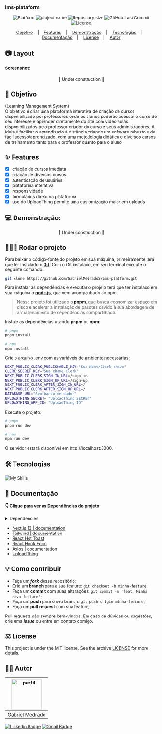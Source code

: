 ### lms-plataform

<p align='center'>
<b height="50%" width="50%"></b>
</p>

<p align="center">
    <img alt="Platform" src="https://img.shields.io/static/v1?label=Platform&message=PC/Mobile&color=0369a1&labelColor=f0f9ff">
    <img alt="project name" src="https://img.shields.io/badge/lms-plataform-0369a1?&labelColor=f0f9ff"></img>    
    <img alt="Repository size" src="https://img.shields.io/github/repo-size/GabrielMedradoS/lms-platform?color=0369a1&labelColor=f0f9ff">
    <img alt="GitHub Last Commit" src="https://img.shields.io/github/last-commit/gabrielmedrados/lms-platform?&color=0369a1&labelColor=f0f9ff">    
    <a href="">
        <img alt="License" src="https://img.shields.io/static/v1?label=License&message=MIT&color=0369a1&labelColor=f0f9ff">
    </a>
</p>

<p align="center">
    <a href="#-objetivo">Objetivo</a> &nbsp;&nbsp;&nbsp;|&nbsp;&nbsp;&nbsp;
    <a href="#-features">Features</a> &nbsp;&nbsp;&nbsp;|&nbsp;&nbsp;&nbsp;
    <a href="#-demonstração">Demonstração</a> &nbsp;&nbsp;&nbsp;|&nbsp;&nbsp;&nbsp;
    <a href="#-tecnologias">Tecnologias</a> &nbsp;&nbsp;&nbsp;|&nbsp;&nbsp;&nbsp;
    <a href="#-documentação">Documentação</a> &nbsp;&nbsp;&nbsp;|&nbsp;&nbsp;&nbsp;
    <a href="LICENSE">License</a> &nbsp;&nbsp;&nbsp;|&nbsp;&nbsp;&nbsp;
    <a href="#-autor">Autor</a> 
</p>

## 📷 Layout

#### Screenshot:

<div align='center'>
🚧 Under construction 🚧
</div>

## 🎯 Objetivo

(Learning Management System) <br>
O objetivo é criar uma plataforma interativa de criação de cursos disponibilizado por professores
onde os alunos poderão acessar o curso de seu interesse e aprender diretamente do site com video aulas disponibilizados pelo professor criador do curso e seus administradores.
A ideia é facilitar o aprendizado à distância criando um software robusto e de fácil acesso/aprendizado, com uma metodologia didática e diversos cursos de treinamento tanto para o professor quanto para o aluno

## ✨ Features

- [x] criação de cursos imediata
- [x] criação de diversos cursos
- [x] autenticação de usuários
- [x] plataforma interativa
- [x] responsividade
- [x] formulários direto na plataforma
- [x] uso do UploadThing permite uma customização maior em uploads

## 💻 Demonstração:

<div align='center'>
🚧 Under construction 🚧
</div>

## 🚴🏻‍♂️ Rodar o projeto

Para baixar o código-fonte do projeto em sua máquina, primeiramente terá que ter instalado o [**Git**](https://git-scm.com/).
Com o Git instalado, em seu terminal execute o seguinte comando:

```bash
git clone https://github.com/GabrielMedradoS/lms-platform.git
```

Para instalar as dependências e executar o projeto terá que ter instalado em sua máquina o [**node.js**](https://nodejs.org/en/), que vem acompanhado do npm.

> Nesse projeto foi utilizado o [**pnpm**](https://pnpm.io/), que busca economizar espaço em disco e acelerar a instalação de pacotes devido à sua abordagem de armazenamento de dependências compartilhado.

Instale as dependências usando **pnpm** ou **npm**:

```bash
# pnpm
pnpm install
```

```bash
# npm
npm install
```

Crie o arquivo .env com as variáveis de ambiente necessárias:

```bash
NEXT_PUBLIC_CLERK_PUBLISHABLE_KEY="Sua Next/Clerk chave"
CLERK_SECRET_KEY="Sua chave Clerk"
NEXT_PUBLIC_CLERK_SIGN_IN_URL=/sign-in
NEXT_PUBLIC_CLERK_SIGN_UP_URL=/sign-up
NEXT_PUBLIC_CLERK_AFTER_SIGN_IN_URL=/
NEXT_PUBLIC_CLERK_AFTER_SIGN_UP_URL=/
DATABASE_URL="Seu banco de dados"
UPLOADTHING_SECRET= "UploadThing SECRET"
UPLOADTHING_APP_ID= "UploadThing ID"
```

Execute o projeto:

```bash
# pnpm
pnpm run dev
```

```bash
# npm
npm run dev
```

O servidor estará disponível em http://localhost:3000.

## 🛠 Tecnologias
![My Skills](https://skillicons.dev/icons?i=ts,react,nodejs,tailwind)

## 📜 Documentação

#### 👇 Clique para ver as Dependências do projeto

<details>
    <summary>Dependencies</summary>

```json
{
  "name": "lms-plataform",
  "version": "0.1.0",
  "private": true,
  "scripts": {
    "dev": "next dev",
    "build": "next build",
    "start": "next start",
    "lint": "next lint"
  },
  "dependencies": {
    "@clerk/nextjs": "^4.29.7",
    "@hookform/resolvers": "^3.6.0",
    "@prisma/client": "^5.16.1",
    "@radix-ui/react-dialog": "^1.1.1",
    "@radix-ui/react-label": "^2.1.0",
    "@radix-ui/react-slot": "^1.0.2",
    "@uploadthing/react": "^6.7.2",
    "axios": "^1.7.2",
    "class-variance-authority": "^0.7.0",
    "clsx": "^2.1.0",
    "lucide-react": "^0.307.0",
    "next": "14.0.4",
    "react": "^18",
    "react-dom": "^18",
    "react-hook-form": "^7.52.0",
    "react-hot-toast": "^2.4.1",
    "tailwind-merge": "^2.2.0",
    "tailwindcss-animate": "^1.0.7",
    "uploadthing": "^6.13.2",
    "zod": "^3.23.8"
  },
  "devDependencies": {
    "@types/node": "^20",
    "@types/react": "^18",
    "@types/react-dom": "^18",
    "autoprefixer": "^10.0.1",
    "eslint": "^8",
    "eslint-config-next": "14.0.4",
    "postcss": "^8",
    "prisma": "^5.16.1",
    "tailwindcss": "^3.3.0",
    "typescript": "^5"
  }
}
```

</details>

- [Next.js 13 | documentation](https://nextjs.org/docs)
- [Tailwind | documentation](https://tailwindcss.com/docs/installation/using-postcss)
- [React Hot Toast](https://react-hot-toast.com/)
- [React Hook Form](https://www.npmjs.com/package/react-hook-form)
- [Axios | documentation](https://axios-http.com/ptbr/docs/intro)
- [UploadThing](https://uploadthing.com/)

## 💡 Como contribuir

- Faça um **_fork_** desse repositório;
- Crie um **branch** para a sua feature: `git checkout -b minha-feature`;
- Faça um **commit** com suas alterações: `git commit -m 'feat: Minha nova feature'`;
- Faça um **push** para o seu branch: `git push origin minha-feature`;
- Faça um **pull request** com sua feature;

Pull requests são sempre bem-vindos. Em caso de dúvidas ou sugestões, crie uma _**issue**_ ou entre em contato comigo.

## ⚖️ License

This project is under the MIT license. See the archive [LICENSE]() for more details.

## ✍🏾 Autor

| <a href="https://github.com/gabrielmedrados/"><img src="https://user-images.githubusercontent.com/73303001/126536001-655e3cbd-facd-4de1-992f-b8d9d3656ace.jpg" width="100" alt="perfil"/><br>
| :-------------------------: |
| <a href="https://github.com/gabrielmedrados/"> Gabriel Medrado |</a> |

[![Linkedin Badge](https://img.shields.io/badge/-GabrielMedrado-blue?style=flat-square&logo=Linkedin&logoColor=white)](https://www.linkedin.com/in/gabriel-medrado-de-souza-9a30b3206/)
[![Gmail Badge](https://img.shields.io/badge/-gabriel.medradoo@hotmail.com-1769ff?style=flat-square&logo=Gmail&logoColor=white)](mailto:gabriel.medradoo@hotmail.com)
